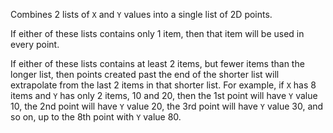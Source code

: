 Combines 2 lists of `X` and `Y` values into a single list of 2D points.

If either of these lists contains only 1 item, then that item will be used in every point.

If either of these lists contains at least 2 items, but fewer items than the longer list, then points created past the end of the shorter list will extrapolate from the last 2 items in that shorter list. For example, if `X` has 8 items and `Y` has only 2 items, 10 and 20, then the 1st point will have `Y` value 10, the 2nd point will have `Y` value 20, the 3rd point will have `Y` value 30, and so on, up to the 8th point with `Y` value 80.
